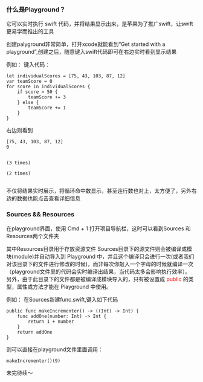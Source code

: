 
### 什么是Playground？

它可以实时执行 swift 代码，并将结果显示出来，是苹果为了推广swift，让swift更易学而推出的工具

创建palyground非常简单，打开xcode就能看到“Get started with a playground”,创建之后，随意键入swift代码即可在右边实时看到显示结果

例如：
键入代码：

```
let individualScores = [75, 43, 103, 87, 12]
var teamScore = 0
for score in individualScores {
    if score > 50 {
        teamScore += 3
    } else {
        teamScore += 1
    }
}
```

右边则看到

```
[75, 43, 103, 87, 12]
0


(3 times)

(2 times)


```

不仅将结果实时展示，将循环命中数显示，甚至连行数也对上，太方便了，另外右边的数据也能点击查看详细信息

### Sources && Resources

在playground界面，使用 Cmd + 1 打开项目导航栏，这时可以看到Sources 和 Resources两个文件夹

其中Resources目录用于存放资源文件
Sources目录下的源文件则会被编译成模块(module)并自动导入到 Playground 中，并且这个编译只会进行一次(或者我们对该目录下的文件进行修改的时候)，而非每次你敲入一个字母的时候就编译一次（playground文件里的代码会实时编译出结果，当代码太多会影响执行效率）。 
另外，由于此目录下的文件都是被编译成模块导入的，只有被设置成 <font color=red>public</font> 的类型，属性或方法才能在 Playground 中使用。

例如：
在Sources新建func.swift,键入如下代码

```
public func makeIncrementer() -> ((Int) -> Int) {
    func addOne(number: Int) -> Int {
        return 1 + number
    }
    return addOne
}
```

则可以直接在playground文件里面调用：

```
makeIncrementer()(9)
```

未完待续～





